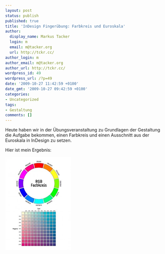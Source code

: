 ```yaml
---
layout: post
status: publish
published: true
title: 'InDesign Fingerübung: Farbkreis und Euroskala'
author:
  display_name: Markus Tacker
  login: m
  email: m@tacker.org
  url: http://tckr.cc/
author_login: m
author_email: m@tacker.org
author_url: http://tckr.cc/
wordpress_id: 49
wordpress_url: /?p=49
date: '2009-10-27 11:42:59 +0100'
date_gmt: '2009-10-27 09:42:59 +0100'
categories:
- Uncategorized
tags:
- Gestaltung
comments: []
---
```

<p>Heute haben wir in der Übungsveranstaltung zu Grundlagen der Gestaltung die Aufgabe bekommen, einen Farbkreis und einen Ausschnitt aus der Euroskala in InDesign zu setzen.</p>
<p>Hier ist mein Ergebnis:</p>
<p><a href="/uploads/2009/10/P04-Farbkreise-und-Euroskala.jpg"><img src="/uploads/2009/10/P04-Farbkreise-und-Euroskala-211x300.jpg" alt="P04 - Farbkreise und Euroskala" title="P04 - Farbkreise und Euroskala" width="211" height="300" class="aligncenter size-medium wp-image-50" /></a></p>
